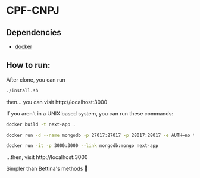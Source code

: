# CPF-CNPJ

## Dependencies
- [docker](https://www.docker.com/)

## How to run:
After clone, you can run
```bash 
./install.sh
```

then... you can visit http://localhost:3000

If you aren't in a UNIX based system, you can run these commands:

```bash
docker build -t next-app . 

docker run -d --name mongodb -p 27017:27017 -p 28017:28017 -e AUTH=no tutum/mongodb 

docker run -it -p 3000:3000 --link mongodb:mongo next-app
```
...then, visit http://localhost:3000


Simpler than Bettina's methods :speak_no_evil: